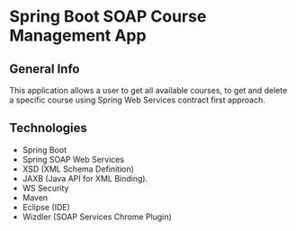 # Spring Boot SOAP Course Management App

## General Info
This application allows a user to get all available courses, to get and delete a specific course using Spring Web Services contract first approach.

## Technologies
* Spring Boot
* Spring SOAP Web Services
* XSD (XML Schema Definition) 
* JAXB (Java API for XML Binding).
* WS Security
* Maven
* Eclipse (IDE)
* Wizdler (SOAP Services Chrome Plugin) 

